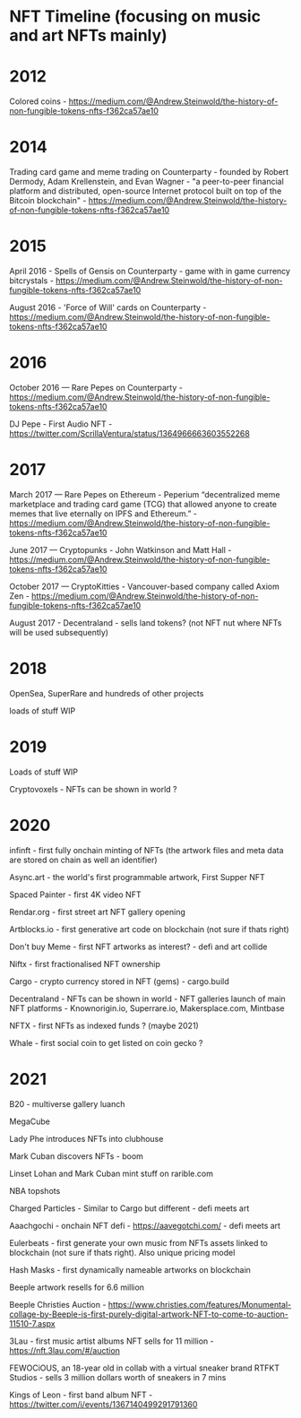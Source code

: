 # NFT Timeline (focusing on music and art NFTs mainly)

# 2012 

Colored coins - https://medium.com/@Andrew.Steinwold/the-history-of-non-fungible-tokens-nfts-f362ca57ae10

# 2014

Trading card game and meme trading on Counterparty - founded by Robert Dermody, Adam Krellenstein, and Evan Wagner - "a peer-to-peer financial platform and distributed, open-source Internet protocol built on top of the Bitcoin blockchain" - https://medium.com/@Andrew.Steinwold/the-history-of-non-fungible-tokens-nfts-f362ca57ae10

# 2015

April 2016 - Spells of Gensis on Counterparty - game with in game currency bitcrystals - https://medium.com/@Andrew.Steinwold/the-history-of-non-fungible-tokens-nfts-f362ca57ae10

August 2016 - 'Force of Will' cards on Counterparty - https://medium.com/@Andrew.Steinwold/the-history-of-non-fungible-tokens-nfts-f362ca57ae10

# 2016

October 2016 — Rare Pepes on Counterparty - https://medium.com/@Andrew.Steinwold/the-history-of-non-fungible-tokens-nfts-f362ca57ae10

DJ Pepe - First Audio NFT - https://twitter.com/ScrillaVentura/status/1364966663603552268

# 2017 

March 2017 — Rare Pepes on Ethereum - Peperium “decentralized meme marketplace and trading card game (TCG) that allowed anyone to create memes that live eternally on IPFS and Ethereum.”  - https://medium.com/@Andrew.Steinwold/the-history-of-non-fungible-tokens-nfts-f362ca57ae10

June 2017 — Cryptopunks - John Watkinson and Matt Hall - https://medium.com/@Andrew.Steinwold/the-history-of-non-fungible-tokens-nfts-f362ca57ae10

October 2017 — CryptoKitties - Vancouver-based company called Axiom Zen - https://medium.com/@Andrew.Steinwold/the-history-of-non-fungible-tokens-nfts-f362ca57ae10

August 2017 - Decentraland - sells land tokens? (not NFT nut where NFTs will be used subsequently)

# 2018

OpenSea, SuperRare and hundreds of other projects 

loads of stuff WIP

# 2019

Loads of stuff WIP

Cryptovoxels - NFTs can be shown in world ?

# 2020

infinft - first fully onchain minting of NFTs (the artwork files and meta data are stored on chain as well an identifier)

Async.art - the world's first programmable artwork, First Supper NFT

Spaced Painter - first 4K video NFT 

Rendar.org - first street art NFT gallery opening

Artblocks.io - first generative art code on blockchain (not sure if thats right)

Don't buy Meme - first NFT artworks as interest? - defi and art collide

Niftx - first fractionalised NFT ownership 

Cargo - crypto currency stored in NFT (gems) - cargo.build

Decentraland - NFTs can be shown in world - NFT galleries launch of main NFT platforms - Knownorigin.io, Superrare.io, Makersplace.com, Mintbase

NFTX - first NFTs as indexed funds ? (maybe 2021)

Whale - first social coin to get listed on coin gecko ?

# 2021

B20 - multiverse gallery luanch

MegaCube

Lady Phe introduces NFTs into clubhouse

Mark Cuban discovers NFTs - boom

Linset Lohan and Mark Cuban mint stuff on rarible.com

NBA topshots 

Charged Particles - Similar to Cargo but different - defi meets art

Aaachgochi - onchain NFT defi - https://aavegotchi.com/ - defi meets art

Eulerbeats - first generate your own music from NFTs assets linked to blockchain (not sure if thats right). Also unique pricing model

Hash Masks - first dynamically nameable artworks on blockchain 

Beeple artwork resells for 6.6 million

Beeple Christies Auction - https://www.christies.com/features/Monumental-collage-by-Beeple-is-first-purely-digital-artwork-NFT-to-come-to-auction-11510-7.aspx

3Lau - first music artist albums NFT sells for 11 million  - https://nft.3lau.com/#/auction

FEWOCiOUS, an 18-year old in collab with a virtual sneaker brand RTFKT Studios - sells 3 million dollars worth of sneakers in 7 mins

Kings of Leon - first band album NFT - https://twitter.com/i/events/1367140499291791360







